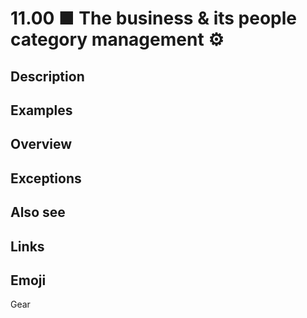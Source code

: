 # 11.00 ■ The business & its people category management ⚙️

## Description

## Examples

## Overview

## Exceptions

## Also see


## Links

## Emoji

Gear
